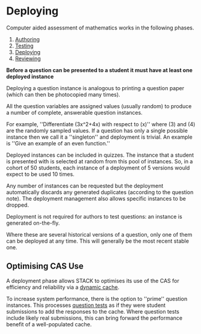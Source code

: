 # Deploying

Computer aided assessment of mathematics works in the following phases.

1. [Authoring](../Authoring/)
2. [Testing](Testing.md)
3. [Deploying](Deploying.md)
4. [Reviewing](Reviewing.md)

**Before a question can be presented to a student it must have at least one deployed instance**

Deploying a question instance is analogous to printing a question paper (which can then be photocopied many times).

All the question variables are assigned values (usually random) to produce a number of complete, answerable question instances.

For example, ''Differentiate \(3x^2+4x\) with respect to \(x\)'' where \(3\) and \(4\) are the randomly sampled values.  If a question has only a single possible instance then we call it a ''singleton'' and deployment is trivial.  An example is ''Give an example of an even function.''

Deployed instances can be included in quizzes.  The instance that a student is presented with is selected at random from this pool of instances.  So, in a cohort of 50 students, each instance of a deployment of 5 versions would expect to be used 10 times.

Any number of instances can be requested but the deployment automatically discards any generated duplicates (according to the question  note). The deployment management also allows specific instances to be dropped. 

Deployment is not required for authors to test questions: an instance is generated on-the-fly.

Where these are several historical versions of a question, only one of them can be deployed at any time.  This will generally be the most recent stable one.

## Optimising CAS Use ##

A deployment phase allows STACK to optimises its use of the CAS for efficiency and reliability via a [dynamic cache](../Developer/Question_state_caching.md).

To increase system performance, there is the option to ''prime'' question instances.  This processes [question tests](Testing.md) as if they were student submissions to add the responses to the cache.  Where question tests include likely real submissions, this can bring forward the performance benefit of a well-populated cache.


